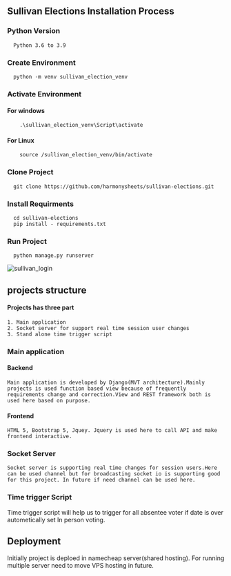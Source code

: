 ## Sullivan Elections Installation Process
  ### Python Version
      Python 3.6 to 3.9
  ### Create Environment
      python -m venv sullivan_election_venv
  ### Activate Environment
   #### For windows
        .\sullivan_election_venv\Script\activate
   #### For Linux
        source /sullivan_election_venv/bin/activate
  ### Clone Project
      git clone https://github.com/harmonysheets/sullivan-elections.git
  ### Install Requirments
      cd sullivan-elections
      pip install - requirements.txt
  ### Run Project
      python manage.py runserver
      
   ![sullivan_login](https://user-images.githubusercontent.com/9355195/190843749-f1c2d98a-471c-427a-b545-f236adbd4df7.jpg)
## projects structure 
   #### Projects has three part
    1. Main application 
    2. Socket server for support real time session user changes
    3. Stand alone time trigger script
  ### Main application
   #### Backend
    Main application is developed by Django(MVT architecture).Mainly projects is used function based view because of frequently requirements change and correction.View and REST framework both is used here based on purpose.
   #### Frontend 
    HTML 5, Bootstrap 5, Jquey. Jquery is used here to call API and make frontend interactive. 
  ### Socket Server
    Socket server is supporting real time changes for session users.Here can be used channel but for broadcasting socket io is supporting good for this project. In future if need channel can be used here. 
  ### Time trigger Script
   Time trigger script will help us to trigger for all absentee voter if date is over autometically set In person voting.
   
## Deployment 
  Initially project is deploed in namecheap server(shared hosting). For running multiple server need to move VPS hosting in future.
